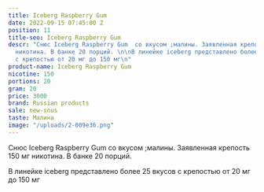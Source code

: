 ```yaml
---
title: Iceberg Raspberry Gum
date: 2022-09-15 07:45:00 Z
position: 11
title-seo: Iceberg Raspberry Gum
descr: "Снюс Iceberg Raspberry Gum  со вкусом ;малины. Заявленная крепость 150 мг
  никотина. В банке 20 порций. \n\nВ линейке iceberg представлено более 25 вкусов
  с крепостью от 20 мг до 150 мг\n"
product-name: Iceberg Raspberry Gum
nicotine: 150
portions: 20
gram: 20
price: 3000
brand: Russian products
sale: new-snus
taste: Малина
image: "/uploads/2-009e36.png"
---
```


Снюс Iceberg Raspberry Gum  со вкусом ;малины. Заявленная крепость 150 мг никотина. В банке 20 порций. 

В линейке iceberg представлено более 25 вкусов с крепостью от 20 мг до 150 мг
